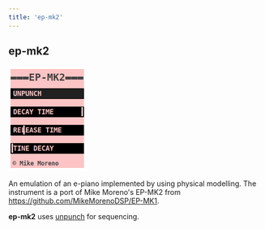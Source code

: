 ```yaml
---
title: 'ep-mk2'
---
```


## ep-mk2

![ep-mk2](ep-mk2.png)

An emulation of an e-piano implemented by using physical modelling. The
instrument is a port of Mike Moreno's EP-MK2 from https://github.com/MikeMorenoDSP/EP-MK1.

**ep-mk2** uses [unpunch](../unpunch) for sequencing.
